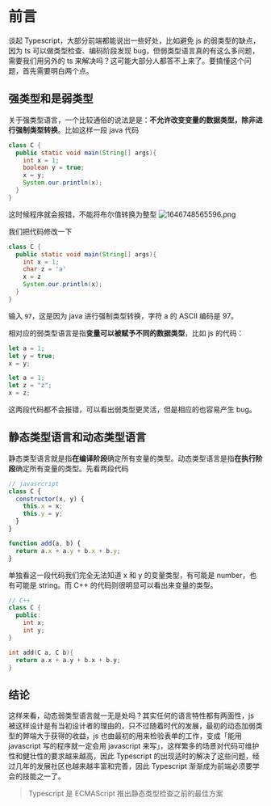 # 前言

谈起 Typescript，大部分前端都能说出一些好处，比如避免 js 的弱类型的缺点，因为 ts 可以做类型检查、编码阶段发现 bug，但弱类型语言真的有这么多问题，需要我们用另外的 ts 来解决吗？这可能大部分人都答不上来了。要搞懂这个问题，首先需要明白两个点。

## 强类型和是弱类型

关于强类型语言，一个比较通俗的说法是是：**不允许改变变量的数据类型，除非进行强制类型转换**。比如这样一段 java 代码

```java
class C {
  public static void main(String[] args){
    int x = 1;
    boolean y = true;
    x = y;
    System.our.println(x);
  }
}
```

这时候程序就会报错，不能将布尔值转换为整型 ![1646748565596.png](https://xg3.jiashumao.net/2022/03/08/B0Vq3ECz.png)

我们把代码修改一下

```java
class C {
  public static void main(String[] args){
    int x = 1;
    char z = 'a'
    x = z
    System.our.println(x);
  }
}
```

输入 `97`，这是因为 java 进行强制类型转换，字符 a 的 ASCII 编码是 97。

相对应的弱类型语言是指**变量可以被赋予不同的数据类型**，比如 js 的代码：

```js
let a = 1;
let y = true;
x = y;
```

```js
let a = 1;
let z = "z";
x = z;
```

这两段代码都不会报错，可以看出弱类型更灵活，但是相应的也容易产生 bug。

## 静态类型语言和动态类型语言

静态类型语言就是指**在编译阶段**确定所有变量的类型。动态类型语言是指**在执行阶段**确定所有变量的类型。先看两段代码

```js
// javasrcript
class C {
  constructor(x, y) {
    this.x = x;
    this.y = y;
  }
}

function add(a, b) {
  return a.x + a.y + b.x + b.y;
}
```

单独看这一段代码我们完全无法知道 x 和 y 的变量类型，有可能是 number，也有可能是 string。而 C++ 的代码则很明显可以看出来变量的类型。

```cpp
// C++
class C {
  public:
    int x;
    int y;
}

int add(C a, C b){
  return a.x + a.y + b.x + b.y;
}
```

## 结论

这样来看，动态弱类型语言就一无是处吗？其实任何的语言特性都有两面性，js 被这样设计是有当初设计者的理由的，只不过随着时代的发展，最初的动态加弱类型的弊端大于获得的收益，js 也由最初的用来检验表单的工作，变成「能用 javascript 写的程序就一定会用 javascript 来写」，这样繁多的场景对代码可维护性和健壮性的要求越来越高，因此 Typescript 的出现适时的解决了这些问题，经过几年的发展社区也越来越丰富和完善，因此 Typescript 渐渐成为前端必须要学会的技能之一了。

> Typescript 是 ECMAScript 推出静态类型检查之前的最佳方案
